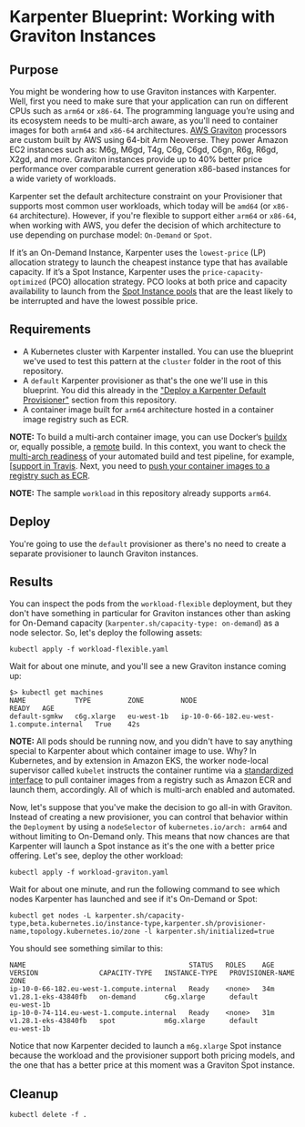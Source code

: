 # Karpenter Blueprint: Working with Graviton Instances

## Purpose
You might be wondering how to use Graviton instances with Karpenter. Well, first you need to make sure that your application can run on different CPUs such as `arm64` or `x86-64`. The programming language you’re using and its ecosystem needs to be multi-arch aware, as you'll need to container images for both `arm64` and `x86-64` architectures. [AWS Graviton](https://aws.amazon.com/ec2/graviton/) processors are custom built by AWS using 64-bit Arm Neoverse. They power Amazon EC2 instances such as: M6g, M6gd, T4g, C6g, C6gd, C6gn, R6g, R6gd, X2gd, and more. Graviton instances provide up to 40% better price performance over comparable current generation x86-based instances for a wide variety of workloads.

Karpenter set the default architecture constraint on your Provisioner that supports most common user workloads, which today will be `amd64` (or `x86-64` architecture). However, if you're flexible to support either `arm64` or `x86-64`, when working with AWS, you defer the decision of which architecture to use depending on purchase model: `On-Demand` or `Spot`. 

If it’s an On-Demand Instance, Karpenter uses the `lowest-price` (LP) allocation strategy to launch the cheapest instance type that has available capacity. If it’s a Spot Instance, Karpenter uses the `price-capacity-optimized` (PCO) allocation strategy. PCO looks at both price and capacity availability to launch from the [Spot Instance pools](https://docs.aws.amazon.com/AWSEC2/latest/UserGuide/using-spot-instances.html#spot-features) that are the least likely to be interrupted and have the lowest possible price.

## Requirements

* A Kubernetes cluster with Karpenter installed. You can use the blueprint we've used to test this pattern at the `cluster` folder in the root of this repository.
* A `default` Karpenter provisioner as that's the one we'll use in this blueprint. You did this already in the ["Deploy a Karpenter Default Provisioner"](../../README.md) section from this repository.
* A container image built for `arm64` architecture hosted in a container image registry such as ECR. 

**NOTE:** To build a multi-arch container image, you can use Docker‘s [buildx](https://www.docker.com/blog/multi-arch-build-and-images-the-simple-way/) or, equally possible, a [remote](https://community.arm.com/developer/tools-software/tools/b/tools-software-ides-blog/posts/unifying-arm-software-development-with-docker) build. In this context, you want to check the [multi-arch readiness](https://github.com/aws-samples/aws-multiarch-container-build-pipeline) of your automated build and test pipeline, for example, [[support in Travis](https://docs.travis-ci.com/user/multi-cpu-architectures/#example-multi-architecture-build-matrix). Next, you need to [push your container images to a registry such as ECR](https://aws.amazon.com/blogs/containers/introducing-multi-architecture-container-images-for-amazon-ecr/). 

**NOTE:** The sample `workload` in this repository already supports `arm64`.

## Deploy
You're going to use the `default` provisioner as there's no need to create a separate provisioner to launch Graviton instances.

## Results
You can inspect the pods from the `workload-flexible` deployment, but they don't have something in particular for Graviton instances other than asking for On-Demand capacity (`karpenter.sh/capacity-type: on-demand`) as a node selector. So, let's deploy the following assets:

```
kubectl apply -f workload-flexible.yaml
```

Wait for about one minute, and you'll see a new Graviton instance coming up:

```
$> kubectl get machines
NAME            TYPE         ZONE         NODE                                        READY   AGE
default-sgmkw   c6g.xlarge   eu-west-1b   ip-10-0-66-182.eu-west-1.compute.internal   True    42s
```

**NOTE:** All pods should be running now, and you didn't have to say anything special to Karpenter about which container image to use. Why? In Kubernetes, and by extension in Amazon EKS, the worker node-local supervisor called `kubelet` instructs the container runtime via a [standardized interface](https://kubernetes.io/blog/2016/12/container-runtime-interface-cri-in-kubernetes/) to pull container images from a registry such as Amazon ECR and launch them, accordingly. All of which is multi-arch enabled and automated.

Now, let's suppose that you've make the decision to go all-in with Graviton. Instead of creating a new provisioner, you can control that behavior within the `Deployment` by using a `nodeSelector` of `kubernetes.io/arch: arm64` and without limiting to On-Demand only. This means that now chances are that Karpenter will launch a Spot instance as it's the one with a better price offering. Let's see, deploy the other workload:

```
kubectl apply -f workload-graviton.yaml
```

Wait for about one minute, and run the following command to see which nodes Karpenter has launched and see if it's On-Demand or Spot:

```
kubectl get nodes -L karpenter.sh/capacity-type,beta.kubernetes.io/instance-type,karpenter.sh/provisioner-name,topology.kubernetes.io/zone -l karpenter.sh/initialized=true
```

You should see something similar to this:

```
NAME                                        STATUS   ROLES    AGE   VERSION               CAPACITY-TYPE   INSTANCE-TYPE   PROVISIONER-NAME   ZONE
ip-10-0-66-182.eu-west-1.compute.internal   Ready    <none>   34m   v1.28.1-eks-43840fb   on-demand       c6g.xlarge      default            eu-west-1b
ip-10-0-74-114.eu-west-1.compute.internal   Ready    <none>   31m   v1.28.1-eks-43840fb   spot            m6g.xlarge      default            eu-west-1b
```

Notice that now Karpenter decided to launch a `m6g.xlarge` Spot instance because the workload and the provisioner support both pricing models, and the one that has a better price at this moment was a Graviton Spot instance.

## Cleanup

```
kubectl delete -f .
```
